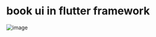 # book ui in flutter framework
![image](https://user-images.githubusercontent.com/109468384/230414963-6b5f2d4a-053a-4e14-ac60-682c75ec4069.png)
